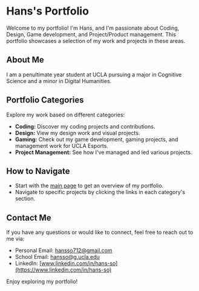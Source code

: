 # Hans's Portfolio

Welcome to my portfolio! I'm Hans, and I'm passionate about Coding, Design, Game development, and Project/Product management. This portfolio showcases a selection of my work and projects in these areas.

## About Me
I am a penultimate year student at UCLA pursuing a major in Cognitive Science and a minor in Digital Humanities.

## Portfolio Categories
Explore my work based on different categories:
- **Coding:** Discover my coding projects and contributions.
- **Design:** View my design work and visual projects.
- **Gaming:** Check out my game development, gaming projects, and management work for UCLA Esports.
- **Project Management:** See how I've managed and led various projects.

## How to Navigate
- Start with the [main page](index.html) to get an overview of my portfolio.
- Navigate to specific projects by clicking the links in each category's section.

## Contact Me
If you have any questions or would like to connect, feel free to reach out to me via:

- Personal Email: hansso712@gmail.com
- School Email: hansso@g.ucla.edu
- LinkedIn: [www.linkedin.com/in/hans-so](https://www.linkedin.com/in/hans-so)

Enjoy exploring my portfolio!
